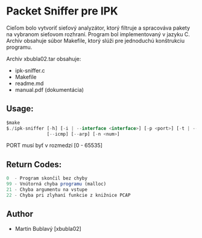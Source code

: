 
# Packet Sniffer pre IPK

Cieľom bolo vytvoriť sieťový analyzátor, ktorý filtruje a spracováva pakety na vybranom sieťovom rozhraní. Program bol implementovaný v jazyku C. 
Archív obsahuje súbor Makefile, ktorý slúži pre jednoduchú konštrukciu programu.

Archív xbubla02.tar obsahuje: 
- ipk-sniffer.c
- Makefile
- readme.md 
- manual.pdf (dokumentácia)

## Usage:
```javascript
$make
$./ipk-sniffer [-h] [-i | --interface <interface>] [-p <port>] [-t | --tcp] [-u | --udp]
               [--icmp] [--arp] [-n <num>]
```
PORT musí byť v rozmedzí [0 - 65535] 


## Return Codes:
```javascript
0  - Program skončil bez chyby
99 - Vnútorná chyba programu (malloc)
21 - Chyba argumentu na vstupe
22 - Chyba pri zlyhaní funkcie z knižnice PCAP
```


## Author

- Martin Bublavý [xbubla02]

